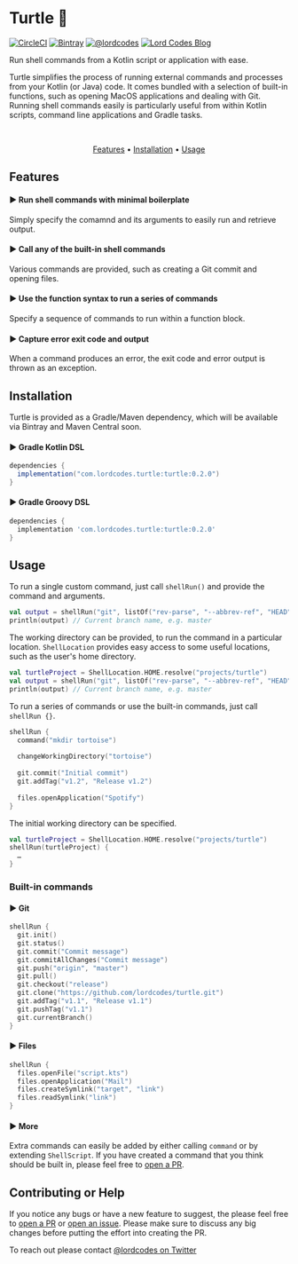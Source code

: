 # Turtle 🐢

[![CircleCI](https://circleci.com/gh/lordcodes/turtle.svg?style=svg)](https://circleci.com/gh/lordcodes/turtle)
[![Bintray](https://api.bintray.com/packages/lordcodes/maven/turtle/images/download.svg)](https://bintray.com/lordcodes/maven/turtle/_latestVersion)
[![@lordcodes](https://img.shields.io/badge/contact-@lordcodes-blue.svg?style=flat)](https://twitter.com/lordcodes)
[![Lord Codes Blog](https://img.shields.io/badge/blog-Lord%20Codes-yellow.svg?style=flat)](https://www.lordcodes.com)

Run shell commands from a Kotlin script or application with ease.

Turtle simplifies the process of running external commands and processes from your Kotlin (or Java) code. It comes bundled with a selection of built-in functions, such as opening MacOS applications and dealing with Git. Running shell commands easily is particularly useful from within Kotlin scripts, command line applications and Gradle tasks.

&nbsp;

<p align="center">
    <a href="#features">Features</a> • <a href="#installation">Installation</a> • <a href="#usage">Usage</a>
</p>

## Features

#### ▶︎ Run shell commands with minimal boilerplate

Simply specify the comamnd and its arguments to easily run and retrieve output.

#### ▶︎ Call any of the built-in shell commands

Various commands are provided, such as creating a Git commit and opening files.

#### ▶︎ Use the function syntax to run a series of commands

Specify a sequence of commands to run within a function block.

#### ▶︎ Capture error exit code and output

When a command produces an error, the exit code and error output is thrown as an exception.

## Installation

Turtle is provided as a Gradle/Maven dependency, which will be available via Bintray and Maven Central soon.

#### ▶︎ Gradle Kotlin DSL

```gradle
dependencies {
  implementation("com.lordcodes.turtle:turtle:0.2.0")
}
```

#### ▶︎ Gradle Groovy DSL

```gradle
dependencies {
  implementation 'com.lordcodes.turtle:turtle:0.2.0'
}
```

## Usage

To run a single custom command, just call `shellRun()` and provide the command and arguments.

```kotlin
val output = shellRun("git", listOf("rev-parse", "--abbrev-ref", "HEAD"))
println(output) // Current branch name, e.g. master
```

The working directory can be provided, to run the command in a particular location. `ShellLocation` provides easy access to some useful locations, such as the user's home directory.

```kotlin
val turtleProject = ShellLocation.HOME.resolve("projects/turtle")
val output = shellRun("git", listOf("rev-parse", "--abbrev-ref", "HEAD"), turtleProject)
println(output) // Current branch name, e.g. master
```

To run a series of commands or use the built-in commands, just call `shellRun {}`.

```kotlin
shellRun {
  command("mkdir tortoise")
  
  changeWorkingDirectory("tortoise")
  
  git.commit("Initial commit")
  git.addTag("v1.2", "Release v1.2")
  
  files.openApplication("Spotify")
}
```

The initial working directory can be specified.

```kotlin
val turtleProject = ShellLocation.HOME.resolve("projects/turtle")
shellRun(turtleProject) {
  …
}
```

### Built-in commands

#### ▶︎ Git

```kotlin
shellRun {
  git.init()
  git.status()
  git.commit("Commit message")
  git.commitAllChanges("Commit message")
  git.push("origin", "master")
  git.pull()
  git.checkout("release")
  git.clone("https://github.com/lordcodes/turtle.git")
  git.addTag("v1.1", "Release v1.1")
  git.pushTag("v1.1")
  git.currentBranch()
}
```

#### ▶︎ Files

```kotlin
shellRun {
  files.openFile("script.kts")
  files.openApplication("Mail")
  files.createSymlink("target", "link")
  files.readSymlink("link")
}
```

#### ▶︎ More

Extra commands can easily be added by either calling `command` or by extending `ShellScript`. If you have created a command that you think should be built in, please feel free to [open a PR](https://github.com/lordcodes/turtle/pull/new/master).

## Contributing or Help

If you notice any bugs or have a new feature to suggest, the please feel free to [open a PR](https://github.com/lordcodes/turtle/pull/new/master) or [open an issue](https://github.com/lordcodes/turtle/issues/new). Please make sure to discuss any big changes before putting the effort into creating the PR.

To reach out please contact [@lordcodes on Twitter](https://twitter.com/lordcodes)
